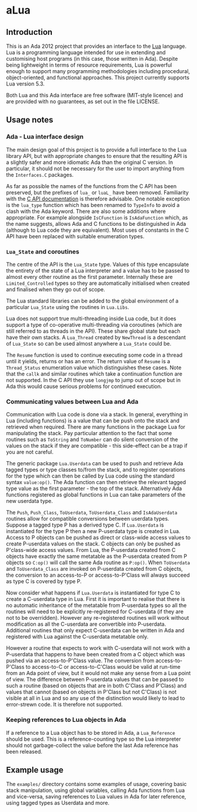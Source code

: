 # aLua

## Introduction

This is an Ada 2012 project that provides an interface to the
[Lua](http://www.lua.org) language. Lua is a programming language
intended for use in extending and customising host programs (in this
case, those written in Ada). Despite being lightweight in terms of
resource requirements, Lua is powerful enough to support many
programming methodologies including procedural, object-oriented, and
functional approaches. This project currently supports Lua version 5.3.

Both Lua and this Ada interface are free software (MIT-style licence)
and are provided with no guarantees, as set out in the file LICENSE.

## Usage notes

### Ada - Lua interface design

The main design goal of this project is to provide a full interface to
the Lua library API, but with appropriate changes to ensure that the
resulting API is a slightly safer and more idiomatic Ada than the
original C version. In particular, it should not be necessary for the
user to import anything from the `Interfaces.C` packages.

As far as possible the names of the functions from the C API has been
preserved, but the prefixes of `lua_` or `luaL_` have been removed.
Familiarity with the [C API
documentation](http://www.lua.org/manual/5.3/manual.html#4.8) is
therefore advisable. One notable exception is the `lua_type` function
which has been renamed to `TypeInfo` to avoid a clash with the Ada
keyword.  There are also some additions where appropriate. For example
alongside `IsCFunction` is `IsAdaFunction` which, as the name suggests,
allows Ada and C functions to be distinguished in Ada (although to Lua
code they are equivalent). Most uses of constants in the C API have been
replaced with suitable enumeration types.

### `Lua_State` and coroutines

The centre of the API is the `Lua_State` type. Values of this type
encapsulate the entirety of the state of a Lua interpreter and a value
has to be passed to almost every other routine as the first parameter.
Internally these are `Limited_Controlled` types so they are
automatically initialised when created and finalised when they go out
of scope.

The Lua standard libraries can be added to the global environment of a
particular `Lua_State` using the routines in `Lua.Libs`.

Lua does not support true multi-threading inside Lua code, but it does
support a type of co-operative multi-threading via coroutines (which
are still referred to as threads in the API). These share global state
but each have their own stacks. A `Lua_Thread` created by `NewThread`
is a descendant of `Lua_State` so can be used almost anywhere a
`Lua_State` could be.

The `Resume` function is used to continue executing some code in a
thread until it yields, returns or has an error. The return value of
`Resume` is a `Thread_Status` enumeration value which distinguishes
these cases. Note that the `callk` and similar routines which take a
continuation function are not supported. In the C API they use
`longjmp` to jump out of scope but in Ada this would cause serious
problems for continued execution.

### Communicating values between Lua and Ada

Communication with Lua code is done via a stack. In general, everything
in Lua (including functions) is a value that can be push onto the stack
and retrieved when required. There are many functions in the package
Lua for manipulating the stack. Pay particular attention to the fact
that some routines such as `ToString` and `ToNumber` can do silent
conversion of the values on the stack if they are compatible - this
side-effect can be a trap if you are not careful.

The generic package `Lua.Userdata` can be used to push and retrieve Ada
tagged types or type classes to/from the stack, and to register
operations for the type which can then be called by Lua code using the
standard syntax `value:op()`. The Ada function can then retrieve the
relevant tagged type value as the first parameter - the top of the
stack. Alternatively Ada functions registered as global functions in
Lua can take parameters of the new userdata type.

The `Push`, `Push_Class`, `ToUserdata`, `ToUserdata_Class` and
`IsAdaUserdata` routines allow for compatible conversions between
userdata types. Suppose a tagged type P has a derived type C. If
`Lua.Userdata` is instantiated for the type P then a new P-userdata
type is created in Lua. Access to P objects can be pushed as direct or
class-wide access values to create P-userdata values on the stack. C
objects can only be pushed as P'class-wide access values. From Lua, the
P-userdata created from C objects have exactly the same metatable as
the P-userdata created from P objects so `C:op()` will call the same
Ada routine as `P:op()`. When `ToUserdata` and `ToUserdata_Class` are
invoked on P-userdata created from C objects, the conversion to an
access-to-P or access-to-P'Class will always succeed as type C is
covered by type P.

Now consider what happens if `Lua.Userdata` is instantiated for type C
to create a C-userdata type in Lua. First it is important to realise
that there is no automatic inheritance of the metatable from P-userdata
types so all the routines will need to be explicitly re-registered for
C-userdata (if they are not to be overridden). However any
re-registered routines will work without modification as all the
C-userdata are convertible into P-userdata. Additional routines that
only expect C-userdata can be written in Ada and registered with Lua
against the C-userdata metatable only.

However a routine that expects to work with C-userdata will not work
with a P-userdata that happens to have been created from a C object
which was pushed via an access-to-P'Class value. The conversion from
access-to-P'Class to access-to-C or access-to-C'Class would be valid at
run-time from an Ada point of view, but it would not make any sense
from a Lua point of view. The difference between P-userdata values that
can be passed to such a routine (based on objects that are in both
C'Class and P'Class) and values that cannot (based on objects in
P'Class but not C'Class) is not visible at all in Lua and so any use of
the distinction would likely to lead to error-strewn code. It is
therefore not supported.

### Keeping references to Lua objects in Ada

If a reference to a Lua object has to be stored in Ada, a
`Lua_Reference` should be used. This is a reference-counting type so the
Lua interpreter should not garbage-collect the value before the last Ada
reference has been released.

## Example usage

The `examples/` directory contains some examples of usage, covering
basic stack manipulation, using global variables, calling Ada functions
from Lua and vice-versa, saving references to Lua values in Ada for
later reference, using tagged types as Userdata and more.
